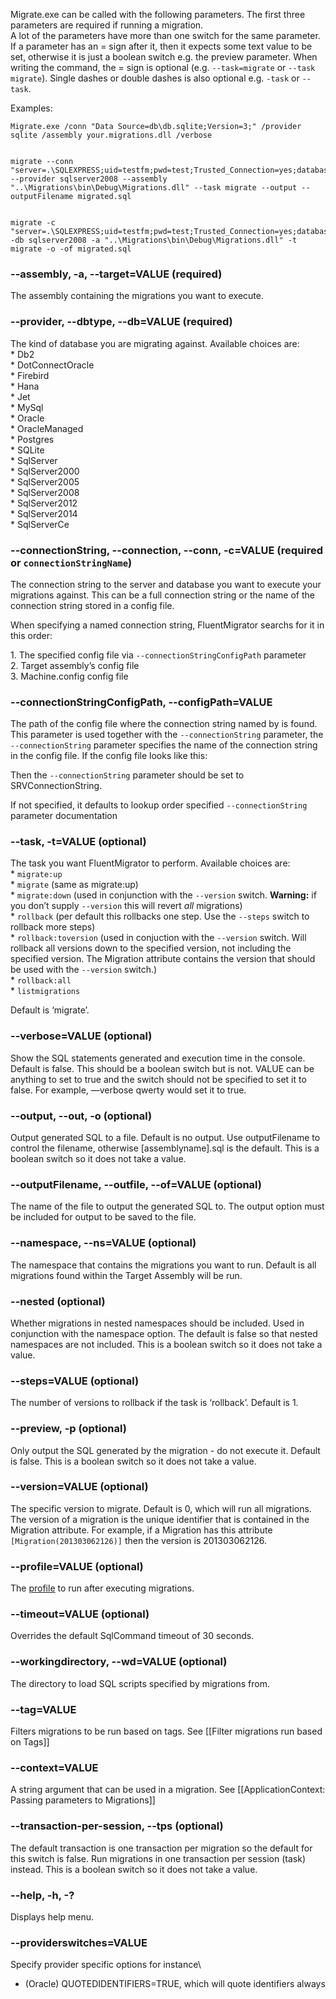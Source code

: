 Migrate.exe can be called with the following parameters. The first three
parameters are required if running a migration. \
A lot of the parameters have more than one switch for the same
parameter. If a parameter has an = sign after it, then it expects some
text value to be set, otherwise it is just a boolean switch e.g. the
preview parameter. When writing the command, the = sign is optional
(e.g. `--task=migrate` or `--task migrate`). Single dashes or double
dashes is also optional e.g. `-task` or `--task`.

Examples:


    Migrate.exe /conn "Data Source=db\db.sqlite;Version=3;" /provider sqlite /assembly your.migrations.dll /verbose


    migrate --conn "server=.\SQLEXPRESS;uid=testfm;pwd=test;Trusted_Connection=yes;database=FluentMigrator" --provider sqlserver2008 --assembly "..\Migrations\bin\Debug\Migrations.dll" --task migrate --output --outputFilename migrated.sql


    migrate -c "server=.\SQLEXPRESS;uid=testfm;pwd=test;Trusted_Connection=yes;database=FluentMigrator" -db sqlserver2008 -a "..\Migrations\bin\Debug\Migrations.dll" -t migrate -o -of migrated.sql

### --assembly, -a, --target=VALUE (required)

The assembly containing the migrations you want to execute.

### --provider, --dbtype, --db=VALUE (required)

The kind of database you are migrating against. Available choices are: \
\* Db2\
\* DotConnectOracle\
\* Firebird\
\* Hana\
\* Jet\
\* MySql\
\* Oracle\
\* OracleManaged\
\* Postgres\
\* SQLite\
\* SqlServer\
\* SqlServer2000\
\* SqlServer2005\
\* SqlServer2008\
\* SqlServer2012\
\* SqlServer2014\
\* SqlServerCe

### --connectionString, --connection, --conn, -c=VALUE (required or `connectionStringName`)

The connection string to the server and database you want to execute
your migrations against. This can be a full connection string or the
name of the connection string stored in a config file.

When specifying a named connection string, FluentMigrator searchs for it
in this order:

​1. The specified config file via `--connectionStringConfigPath`
parameter\
2. Target assembly’s config file\
3. Machine.config config file

### --connectionStringConfigPath, --configPath=VALUE

The path of the config file where the connection string named by is
found. This parameter is used together with the `--connectionString`
parameter, the `--connectionString` parameter specifies the name of the
connection string in the config file. If the config file looks like
this:




      
        
        
      

Then the `--connectionString` parameter should be set to
SRVConnectionString.

If not specified, it defaults to lookup order specified
`--connectionString` parameter documentation

### --task, -t=VALUE (optional)

The task you want FluentMigrator to perform. Available choices are: \
\* `migrate:up` \
\* `migrate` (same as migrate:up)\
\* `migrate:down` (used in conjunction with the `--version` switch.
**Warning:** if you don’t supply `--version` this will revert *all*
migrations)\
\* `rollback` (per default this rollbacks one step. Use the `--steps`
switch to rollback more steps)\
\* `rollback:toversion` (used in conjuction with the `--version` switch.
Will rollback all versions down to the specified version, not including
the specified version. The Migration attribute contains the version that
should be used with the `--version` switch.)\
\* `rollback:all`\
\* `listmigrations`

Default is ‘migrate’.

### --verbose=VALUE (optional)

Show the SQL statements generated and execution time in the console.
Default is false. This should be a boolean switch but is not. VALUE can
be anything to set to true and the switch should not be specified to set
it to false. For example, —verbose qwerty would set it to true.

### --output, --out, -o (optional)

Output generated SQL to a file. Default is no output. Use outputFilename
to control the filename, otherwise [assemblyname].sql is the default.
This is a boolean switch so it does not take a value.

### --outputFilename, --outfile, --of=VALUE (optional)

The name of the file to output the generated SQL to. The output option
must be included for output to be saved to the file.

### --namespace, --ns=VALUE (optional)

The namespace that contains the migrations you want to run. Default is
all migrations found within the Target Assembly will be run.

### --nested (optional)

Whether migrations in nested namespaces should be included. Used in
conjunction with the namespace option. The default is false so that
nested namespaces are not included. This is a boolean switch so it does
not take a value.

### --steps=VALUE (optional)

The number of versions to rollback if the task is ‘rollback’. Default is
1.

### --preview, -p (optional)

Only output the SQL generated by the migration - do not execute it.
Default is false. This is a boolean switch so it does not take a value.

### --version=VALUE (optional)

The specific version to migrate. Default is 0, which will run all
migrations. The version of a migration is the unique identifier that is
contained in the Migration attribute. For example, if a Migration has
this attribute `[Migration(201303062126)]` then the version is
201303062126.

### --profile=VALUE (optional)

The [profile](https://github.com/schambers/fluentmigrator/wiki/Profiles)
to run after executing migrations.

### --timeout=VALUE (optional)

Overrides the default SqlCommand timeout of 30 seconds.

### --workingdirectory, --wd=VALUE (optional)

The directory to load SQL scripts specified by migrations from.

### --tag=VALUE

Filters migrations to be run based on tags. See [[Filter migrations run
based on Tags]]

### --context=VALUE

A string argument that can be used in a migration. See
[[ApplicationContext: Passing parameters to Migrations]]

### --transaction-per-session, --tps (optional)

The default transaction is one transaction per migration so the default
for this switch is false. Run migrations in one transaction per session
(task) instead. This is a boolean switch so it does not take a value.

### --help, -h, -?

Displays help menu.

### --providerswitches=VALUE

Specify provider specific options for instance\
- (Oracle) QUOTEDIDENTIFIERS=TRUE, which will quote identifiers always
